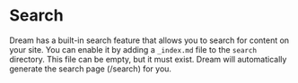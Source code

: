 # Search

Dream has a built-in search feature that allows you to search for content on your site.
You can enable it by adding a `_index.md` file to the `search` directory.
This file can be empty, but it must exist. Dream will automatically generate the search page (/search) for you.
